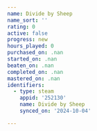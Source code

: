 ```yaml
---
name: Divide by Sheep
name_sort: ''
rating: 0
active: false
progress: new
hours_played: 0
purchased_on: .nan
started_on: .nan
beaten_on: .nan
completed_on: .nan
mastered_on: .nan
identifiers:
  - type: steam
    appid: '252130'
    name: Divide by Sheep
    synced_on: '2024-10-04'

---
```

